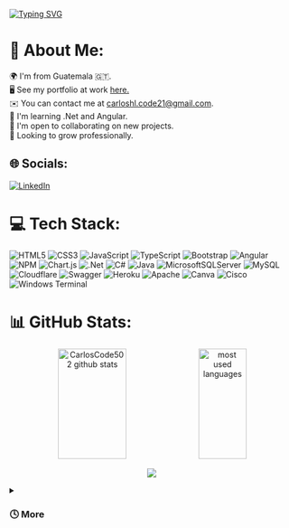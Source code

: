 <!--
**CarlosCode502/CarlosCode502** is a ✨ _special_ ✨ repository because its `README.md` (this file) appears on your GitHub profile.

Here are some ideas to get you started:

- 🔭 I’m currently working on ...
- 🌱 I’m currently learning ...
- 👯 I’m looking to collaborate on ...
- 🤔 I’m looking for help with ...
- 💬 Ask me about ...
- 📫 How to reach me: ...
- 😄 Pronouns: ...
- ⚡ Fun fact: ...
-->

[![Typing SVG](https://readme-typing-svg.herokuapp.com/?color=C2205B&size=55&center=true&vCenter=true&width=1000&lines=Hello+World!;I'm+Carlos+Herrera;I'm+Junior+Developer)](https://git.io/typing-svg)

# 💫 About Me:
🌍 I'm from Guatemala 🇬🇹. <br>🖥️ See my portfolio at work <a href="https://portafolio-carlos-herrera.code502.site">here.</a> <br>✉️ You can contact me at carloshl.code21@gmail.com.<br>🧠 I'm learning .Net and Angular.<br>🤝 I'm open to collaborating on new projects.<br>🌱 Looking to grow professionally.<br> 
## 🌐 Socials:
[![LinkedIn](https://img.shields.io/badge/LinkedIn-%230077B5.svg?logo=linkedin&logoColor=white)](https://www.linkedin.com/in/carlos-herrera-code502) 

# 💻 Tech Stack:
![HTML5](https://img.shields.io/badge/html5-%23E34F26.svg?style=for-the-badge&logo=html5&logoColor=white) 
![CSS3](https://img.shields.io/badge/css3-%231572B6.svg?style=for-the-badge&logo=css3&logoColor=white) 
![JavaScript](https://img.shields.io/badge/javascript-%23323330.svg?style=for-the-badge&logo=javascript&logoColor=%23F7DF1E) 
![TypeScript](https://img.shields.io/badge/typescript-%23007ACC.svg?style=for-the-badge&logo=typescript&logoColor=white) 
![Bootstrap](https://img.shields.io/badge/bootstrap-%238511FA.svg?style=for-the-badge&logo=bootstrap&logoColor=white)
![Angular](https://img.shields.io/badge/angular-%23DD0031.svg?style=for-the-badge&logo=angular&logoColor=white) 
![NPM](https://img.shields.io/badge/NPM-%23CB3837.svg?style=for-the-badge&logo=npm&logoColor=white) 
![Chart.js](https://img.shields.io/badge/chart.js-F5788D.svg?style=for-the-badge&logo=chart.js&logoColor=white) 
![.Net](https://img.shields.io/badge/.NET-5C2D91?style=for-the-badge&logo=.net&logoColor=white) ![C#](https://img.shields.io/badge/c%23-%23239120.svg?style=for-the-badge&logo=csharp&logoColor=white) 
![Java](https://img.shields.io/badge/java-%23ED8B00.svg?style=for-the-badge&logo=openjdk&logoColor=white) ![MicrosoftSQLServer](https://img.shields.io/badge/Microsoft%20SQL%20Server-CC2927?style=for-the-badge&logo=microsoft%20sql%20server&logoColor=white) 
![MySQL](https://img.shields.io/badge/mysql-%2300000f.svg?style=for-the-badge&logo=mysql&logoColor=white) 
![Cloudflare](https://img.shields.io/badge/Cloudflare-F38020?style=for-the-badge&logo=Cloudflare&logoColor=white) 
![Swagger](https://img.shields.io/badge/-Swagger-%23Clojure?style=for-the-badge&logo=swagger&logoColor=white) ![Heroku](https://img.shields.io/badge/heroku-%23430098.svg?style=for-the-badge&logo=heroku&logoColor=white) 
![Apache](https://img.shields.io/badge/apache-%23D42029.svg?style=for-the-badge&logo=apache&logoColor=white) 
![Canva](https://img.shields.io/badge/Canva-%2300C4CC.svg?style=for-the-badge&logo=Canva&logoColor=white) 
![Cisco](https://img.shields.io/badge/cisco-%23049fd9.svg?style=for-the-badge&logo=cisco&logoColor=black) 
![Windows Terminal](https://img.shields.io/badge/Windows%20Terminal-%234D4D4D.svg?style=for-the-badge&logo=windows-terminal&logoColor=white)  <br/>

# 📊 GitHub Stats:

<div align="center">  
  <img width="49%" height="195px" src="https://github-readme-stats.vercel.app/api?username=CarlosCode502&theme=monokai&hide_border=true&include_all_commits=false&count_private=true" alt="CarlosCode502 github stats" /> 
   <img width="41%" height="195px" src="https://github-readme-stats.vercel.app/api/top-langs/?username=CarlosCode502&theme=monokai&hide_border=true&include_all_commits=false&count_private=true&layout=compact" alt="most used languages" />
</div>

<div align="center">

<!-- ![GitHub Streak](https://streak-stats.demolab.com?user=CarlosCode502&theme=merko&border_radius=4.5) -->
![](https://github-readme-streak-stats.herokuapp.com/?user=CarlosCode502&theme=monokai&hide_border=true)

</div>

<details>
 <summary><h3> 🕓 More </h3></summary>
   💻 Working on improving my portfolio...

 ---
[![](https://visitcount.itsvg.in/api?id=CarlosCode502&icon=0&color=0)](https://visitcount.itsvg.in)

<div align="center">
<br><p align="centre"><b>Visitors Count</b></p>  
<p align="center"><img align="center" src="https://profile-counter.glitch.me/{CarlosCode502}/count.svg" /></p> 
<br>
</div>

<!-- Proudly created with GPRM ( https://gprm.itsvg.in ) -->
